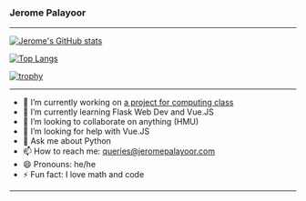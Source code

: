 ### Jerome Palayoor

--------

[![Jerome's GitHub stats](https://github-readme-stats.vercel.app/api?username=jeromepalayoor&count_private=true&show_icons=true&theme=radical)](https://github.com/jeromepalayoor)

[![Top Langs](https://github-readme-stats.vercel.app/api/top-langs/?username=jeromepalayoor&layout=compact)](https://github.com/jeromepalayoor)

[![trophy](https://github-profile-trophy.vercel.app/?username=jeromepalayoor&theme=onedark)](https://github.com/ryo-ma/github-profile-trophy)

-------
- 🔭 I’m currently working on [a project for computing class](https://github.com/jeromepalayoor/savingtheworld1)
- 🌱 I’m currently learning Flask Web Dev and Vue.JS
- 👯 I’m looking to collaborate on anything (HMU)
- 🤔 I’m looking for help with Vue.JS
- 💬 Ask me about Python
- 📫 How to reach me: queries@jeromepalayoor.com
- 😄 Pronouns: he/he
- ⚡ Fun fact: I love math and code
- ------

